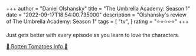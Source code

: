 +++
author = "Daniel Olshansky"
title = "The Umbrella Academy: Season 1"
date = "2022-09-17T18:54:00.735000"
description = "Olshansky's review of The Umbrella Academy: Season 1"
tags = [
    "tv",
]
rating = "⭐⭐⭐⭐⭐"
+++

Just gets better with every episode as you learn to love the characters.

[🍅 Rotten Tomatoes Info 🍅](https://www.rottentomatoes.com//tv/the_umbrella_academy/s01)